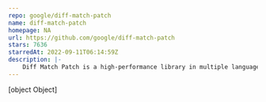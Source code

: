 ```yaml
---
repo: google/diff-match-patch
name: diff-match-patch
homepage: NA
url: https://github.com/google/diff-match-patch
stars: 7636
starredAt: 2022-09-11T06:14:59Z
description: |-
    Diff Match Patch is a high-performance library in multiple languages that manipulates plain text.
---
```


[object Object]
